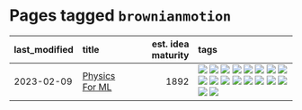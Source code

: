 # Pages tagged `brownianmotion`

|last_modified|title|est. idea maturity|tags
|:---|:---|---:|:---|
|2023-02-09|[Physics For ML](../physics_for_ml.md)|1892|[![](https://img.shields.io/badge/tag-brownianmotion-b25b5)](../tags/brownianmotion.md) [![](https://img.shields.io/badge/tag-curriculum-76bb24)](../tags/curriculum.md) [![](https://img.shields.io/badge/tag-curvature-496a1)](../tags/curvature.md) [![](https://img.shields.io/badge/tag-education-683f3)](../tags/education.md) [![](https://img.shields.io/badge/tag-eigenvectors-96bcc)](../tags/eigenvectors.md) [![](https://img.shields.io/badge/tag-gaugetheory-77485f)](../tags/gaugetheory.md) [![](https://img.shields.io/badge/tag-grouptheory-e839f4)](../tags/grouptheory.md) [![](https://img.shields.io/badge/tag-machinelearning-d5f6c6)](../tags/machinelearning.md) [![](https://img.shields.io/badge/tag-manifolds-b08442)](../tags/manifolds.md) [![](https://img.shields.io/badge/tag-ode-e6ab9)](../tags/ode.md) [![](https://img.shields.io/badge/tag-optimization-4aea2)](../tags/optimization.md) [![](https://img.shields.io/badge/tag-pde-abf295)](../tags/pde.md) [![](https://img.shields.io/badge/tag-physics-97a75e)](../tags/physics.md) [![](https://img.shields.io/badge/tag-probabilityfields-29349d)](../tags/probabilityfields.md) [![](https://img.shields.io/badge/tag-quantummechanics-50c04b)](../tags/quantummechanics.md) [![](https://img.shields.io/badge/tag-relativity-4072a1)](../tags/relativity.md) [![](https://img.shields.io/badge/tag-tensorcalculus-7c795e)](../tags/tensorcalculus.md) [![](https://img.shields.io/badge/tag-textbook-95bed6)](../tags/textbook.md)|